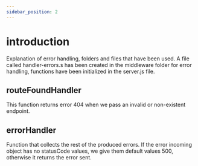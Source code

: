 ```yaml
---
sidebar_position: 2
---
```


# introduction
Explanation of error handling, folders and files that have been used.
A file called handler-errors.s has been created in the middleware folder for error handling, functions have been initialized in the server.js file.


## routeFoundHandler
This function returns error 404 when we pass an invalid or non-existent endpoint.

## errorHandler
Function that collects the rest of the produced errors. If the error incoming object has no statusCode values, we give them default values 500, otherwise it returns the error sent.
